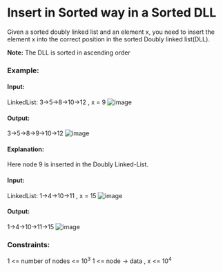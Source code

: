 # Insert in Sorted way in a Sorted DLL
Given a sorted doubly linked list and an element x, you need to insert the element x into the correct position in the sorted Doubly linked list(DLL).

**Note:** The DLL is sorted in ascending order

### Example:
#### Input:
LinkedList: 3->5->8->10->12 , x = 9
![image](https://github.com/user-attachments/assets/4910b544-02e5-4a9d-96db-3f73003a08bb)
#### Output:
3->5->8->9->10->12
![image](https://github.com/user-attachments/assets/feb8de59-d07d-41ad-8965-14439c90c2da)
#### Explanation:
Here node 9 is inserted in the Doubly Linked-List.

#### Input:
LinkedList: 1->4->10->11 , x = 15
![image](https://github.com/user-attachments/assets/7ea65dd4-80d7-492c-9fc2-a3e30936697c)
#### Output:
1->4->10->11->15
![image](https://github.com/user-attachments/assets/ad3f0e6f-c52c-45c8-91b8-9f967513b0d4)

### Constraints:
1 <= number of nodes <= $`10^3`$
1 <= node -> data , x <= $`10^4`$

